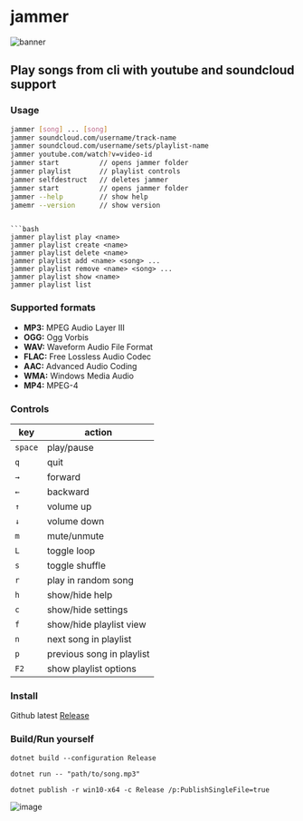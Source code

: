 # jammer 

![banner](https://raw.githubusercontent.com/jooapa/jammer/main/images/jammer_banner.gif)

## Play songs from cli with youtube and soundcloud support

### Usage
```bash
jammer [song] ... [song]
jammer soundcloud.com/username/track-name 
jammer soundcloud.com/username/sets/playlist-name
jammer youtube.com/watch?v=video-id
jammer start          // opens jammer folder
jammer playlist       // playlist controls
jammer selfdestruct   // deletes jammer
jammer start          // opens jammer folder
jammer --help         // show help
jamemr --version      // show version

```
```

```bash
jammer playlist play <name>
jammer playlist create <name>
jammer playlist delete <name>
jammer playlist add <name> <song> ...
jammer playlist remove <name> <song> ...
jammer playlist show <name>
jammer playlist list
```


### Supported formats
- **MP3:** MPEG Audio Layer III
- **OGG:** Ogg Vorbis
- **WAV:** Waveform Audio File Format
- **FLAC:** Free Lossless Audio Codec
- **AAC:** Advanced Audio Coding
- **WMA:** Windows Media Audio
- **MP4:** MPEG-4

### Controls

| key | action |
|  --------  |  -------  |
| `space` | play/pause |
| `q` | quit |
| `→` | forward |
| `←` | backward |
| `↑` | volume up |
| `↓` | volume down |
| `m` | mute/unmute |
| `L` | toggle loop |
| `s` | toggle shuffle |
| `r` | play in random song |
| `h` | show/hide help |
| `c` | show/hide settings |
| `f` | show/hide playlist view |
| `n` | next song in playlist |
| `p` | previous song in playlist |
| `F2` | show playlist options |


### Install
Github latest [Release](https://github.com/jooapa/signal-jammer/releases/latest)

### Build/Run yourself
```
dotnet build --configuration Release
```
```
dotnet run -- "path/to/song.mp3"
```
```
dotnet publish -r win10-x64 -c Release /p:PublishSingleFile=true
```

![image](https://raw.githubusercontent.com/jooapa/jammer/main/jammer_HQ.png)